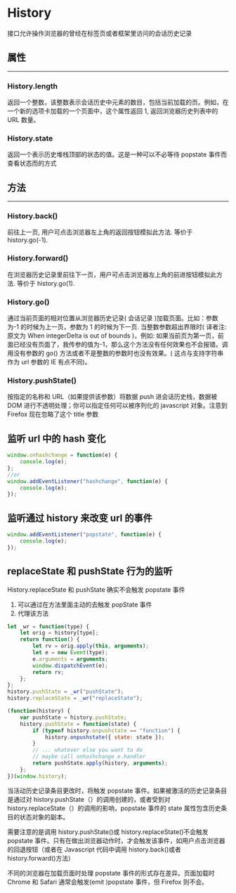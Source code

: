 # History

接口允许操作浏览器的曾经在标签页或者框架里访问的会话历史记录

## 属性

---

### History.length

返回一个整数，该整数表示会话历史中元素的数目，包括当前加载的页。例如，在一个新的选项卡加载的一个页面中，这个属性返回 1,
返回浏览器历史列表中的 URL 数量。

### History.state

返回一个表示历史堆栈顶部的状态的值。这是一种可以不必等待 popstate 事件而查看状态而的方式

## 方法

---

### History.back()

前往上一页, 用户可点击浏览器左上角的返回按钮模拟此方法. 等价于 history.go(-1).

### History.forward()

在浏览器历史记录里前往下一页，用户可点击浏览器左上角的前进按钮模拟此方法. 等价于 history.go(1).

### History.go()

通过当前页面的相对位置从浏览器历史记录( 会话记录 )加载页面。比如：参数为-1 的时候为上一页，参数为 1 的时候为下一页. 当整数参数超出界限时( 译者注:原文为 When integerDelta is out of bounds )，例如: 如果当前页为第一页，前面已经没有页面了，我传参的值为-1，那么这个方法没有任何效果也不会报错。调用没有参数的 go() 方法或者不是整数的参数时也没有效果。( 这点与支持字符串作为 url 参数的 IE 有点不同)。

### History.pushState()

按指定的名称和 URL（如果提供该参数）将数据 push 进会话历史栈，数据被 DOM 进行不透明处理；你可以指定任何可以被序列化的 javascript 对象。注意到 Firefox 现在忽略了这个 title 参数

## 监听 url 中的 hash 变化

```js
window.onhashchange = function(e) {
    console.log(e);
};
//or
window.addEventListener("hashchange", function(e) {
    console.log(e);
});
```

## 监听通过 history 来改变 url 的事件

```js
window.addEventListener("popstate", function(e) {
    console.log(e);
});
```

## replaceState 和 pushState 行为的监听

History.replaceState 和 pushState 确实不会触发 popstate 事件

1. 可以通过在方法里面主动的去触发 popState 事件
2. 代理该方法

```js
let _wr = function(type) {
    let orig = history[type];
    return function() {
        let rv = orig.apply(this, arguments);
        let e = new Event(type);
        e.arguments = arguments;
        window.dispatchEvent(e);
        return rv;
    };
};
history.pushState = _wr("pushState");
history.replaceState = _wr("replaceState");

(function(history) {
    var pushState = history.pushState;
    history.pushState = function(state) {
        if (typeof history.onpushstate == "function") {
            history.onpushstate({ state: state });
        }
        // ... whatever else you want to do
        // maybe call onhashchange e.handler
        return pushState.apply(history, arguments);
    };
})(window.history);
```

当活动历史记录条目更改时，将触发 popstate 事件。如果被激活的历史记录条目是通过对 history.pushState（）的调用创建的，或者受到对 history.replaceState（）的调用的影响，popstate 事件的 state 属性包含历史条目的状态对象的副本。

需要注意的是调用 history.pushState()或 history.replaceState()不会触发 popstate 事件。只有在做出浏览器动作时，才会触发该事件，如用户点击浏览器的回退按钮（或者在 Javascript 代码中调用 history.back()或者 history.forward()方法）

不同的浏览器在加载页面时处理 popstate 事件的形式存在差异。页面加载时 Chrome 和 Safari 通常会触发(emit )popstate 事件，但 Firefox 则不会。
